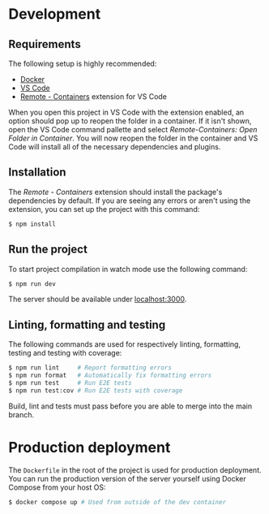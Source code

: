 # Development
## Requirements
The following setup is highly recommended:
- [Docker](https://www.docker.com/products/docker-desktop/)
- [VS Code](https://code.visualstudio.com/)
- [Remote - Containers](https://marketplace.visualstudio.com/items?itemName=ms-vscode-remote.remote-containers) extension for VS Code

When you open this project in VS Code with the extension enabled, an option should pop up to reopen the folder in a container. If it isn't shown, open the VS Code command pallette and select *Remote-Containers: Open Folder in Container*. You will now reopen the folder in the container and VS Code will install all of the necessary dependencies and plugins.

## Installation
The *Remote - Containers* extension should install the package's dependencies by default. If you are seeing any errors or aren't using the extension, you can set up the project with this command:
```bash
$ npm install
```

## Run the project
To start project compilation in watch mode use the following command:
```bash
$ npm run dev
```

The server should be available under [localhost:3000](http://localhost:3000/api/v1).

## Linting, formatting and testing
The following commands are used for respectively linting, formatting, testing and testing with coverage:
```bash
$ npm run lint     # Report formatting errors
$ npm run format   # Automatically fix formatting errors
$ npm run test     # Run E2E tests
$ npm run test:cov # Run E2E tests with coverage
```

Build, lint and tests must pass before you are able to merge into the main branch.

# Production deployment
The `Dockerfile` in the root of the project is used for production deployment. You can run the production version of the server yourself using Docker Compose from your host OS:
```bash
$ docker compose up # Used from outside of the dev container
```
